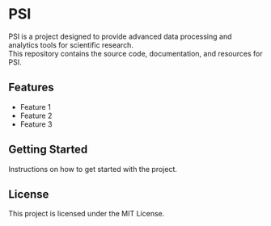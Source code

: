# PSI

PSI is a project designed to provide advanced data processing and analytics tools for scientific research.  
This repository contains the source code, documentation, and resources for PSI.

## Features

- Feature 1
- Feature 2
- Feature 3

## Getting Started

Instructions on how to get started with the project.

## License

This project is licensed under the MIT License.